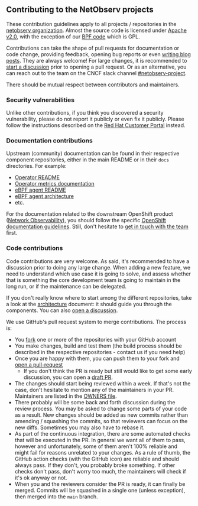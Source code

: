 ## Contributing to the NetObserv projects

These contribution guidelines apply to all projects / repositories in the [netobserv organization](https://github.com/netobserv/). Almost the source code is licensed under [Apache v2.0](https://www.apache.org/licenses/LICENSE-2.0.html), with the exception of our [BPF code](https://github.com/netobserv/netobserv-ebpf-agent/blob/e3089669f1fbc91cf56a19e190f5aa8d29aaa4ba/bpf/flows.c#L303) which is GPL.

Contributions can take the shape of pull requests for documentation or code change, providing feedback, opening bug reports or even [writing blog posts](https://github.com/netobserv/netobserv.github.io). They are always welcome! For large changes, it is recommended to [start a discussion](https://github.com/netobserv/network-observability-operator/discussions/new/choose) prior to opening a pull request. Or as an alternative, you can reach out to the team on the CNCF slack channel [#netobserv-project](http://cloud-native.slack.com/).

There should be mutual respect between contributors and maintainers.

### Security vulnerabilities

Unlike other contributions, if you think you discovered a security vulnerability, please do not report it publicly or even fix it publicly. Please follow the instructions described on the [Red Hat Customer Portal](https://access.redhat.com/security/team/contact/?extIdCarryOver=true&sc_cid=701f2000001Css5AAC) instead.

### Documentation contributions

Upstream (community) documentation can be found in their respective component repositories, either in the main README or in their `docs` directories. For example:

- [Operator README](https://github.com/netobserv/network-observability-operator/blob/main/README.md)
- [Operator metrics documentation](https://github.com/netobserv/network-observability-operator/blob/main/docs/Metrics.md)
- [eBPF agent README](https://github.com/netobserv/netobserv-ebpf-agent/blob/main/README.md)
- [eBPF agent architecture](https://github.com/netobserv/netobserv-ebpf-agent/blob/main/docs/architecture.md)
- etc.

For the documentation related to the downstream OpenShift product ([Network Observability](https://docs.openshift.com/container-platform/latest/observability/network_observability/network-observability-operator-release-notes.html)), you should follow the specific [OpenShift documentation guidelines](https://github.com/openshift/openshift-docs/blob/main/CONTRIBUTING.adoc). Still, don't hesitate to [get in touch with the team](https://github.com/netobserv/network-observability-operator/discussions) first.

### Code contributions

Code contributions are very welcome. As said, it's recommended to have a discussion prior to doing any large change. When adding a new feature, we need to understand which use case it is going to solve, and assess whether that is something the core development team is going to maintain in the long run, or if the maintenance can be delegated.

If you don't really know where to start among the different repositories, take a look at the [architecture](https://github.com/netobserv/network-observability-operator/blob/main/docs/Architecture.md) document: it should guide you through the components. You can also [open a discussion](https://github.com/netobserv/network-observability-operator/discussions/new/choose).

We use GitHub's pull request system to merge contributions. The process is:

- You [fork](https://docs.github.com/en/pull-requests/collaborating-with-pull-requests/working-with-forks/fork-a-repo) one or more of the repositories with your GitHub account
- You make changes, build and test them (the build process should be described in the respective repositories - contact us if you need help)
- Once you are happy with them, you can push them to your fork and [open a pull-request](https://docs.github.com/en/pull-requests/collaborating-with-pull-requests/proposing-changes-to-your-work-with-pull-requests/creating-a-pull-request)
  - If you don't think the PR is ready but still would like to get some early discussion, you can open a [draft PR](https://docs.github.com/en/pull-requests/collaborating-with-pull-requests/proposing-changes-to-your-work-with-pull-requests/about-pull-requests#draft-pull-requests).
- The changes should start being reviewed within a week. If that's not the case, don't hesitate to mention any of the maintainers in your PR. Maintainers are listed in the [OWNERS file](https://github.com/netobserv/network-observability-operator/blob/main/OWNERS).
- There probably will be some back and forth discussion during the review process. You may be asked to change some parts of your code as a result. New changes should be added as new commits rather than amending / squashing the commits, so that reviewers can focus on the new diffs. Sometimes you may also have to rebase it.
- As part of the continuous integration, there are some automated checks that will be executed in the PR. In general we want all of them to pass, however and unfortunately, some of them aren't 100% reliable and might fail for reasons unrelated to your changes. As a rule of thumb, the GitHub action checks (with the GitHub icon) are reliable and should always pass. If they don't, you probably broke something. If other checks don't pass, don't worry too much, the maintainers will check if it's ok anyway or not.
- When you and the reviewers consider the PR is ready, it can finally be merged. Commits will be squashed in a single one (unless exception), then merged into the `main` branch.
